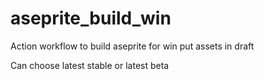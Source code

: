 # aseprite_build_win
Action workflow to build aseprite for win put assets in draft

Can choose latest stable or latest beta
